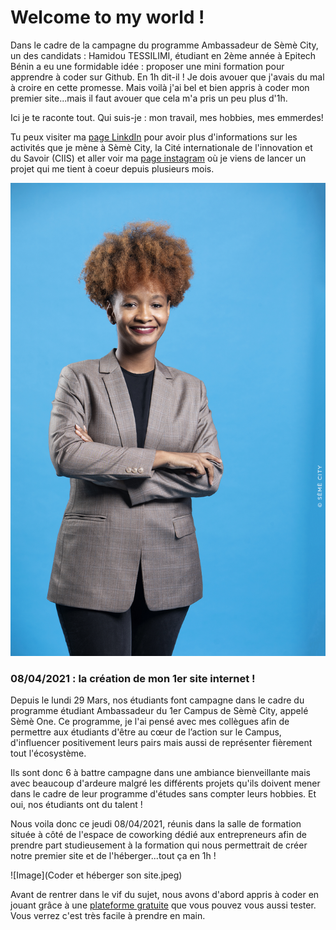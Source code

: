 # Welcome to my world !



Dans le cadre de la campagne du programme Ambassadeur de Sèmè City, un des candidats : Hamidou TESSILIMI, étudiant en 2ème année à Epitech Bénin a eu une formidable idée : proposer une mini formation pour apprendre à coder sur Github. En 1h dit-il ! Je dois avouer que j'avais du mal à croire en cette promesse. 
Mais voilà j'ai bel et bien appris à coder mon premier site...mais il faut avouer que cela m'a pris un peu plus d'1h. 

Ici je te raconte tout. Qui suis-je : mon travail, mes hobbies, mes emmerdes!

Tu peux visiter ma [page LinkdIn](https://www.linkedin.com/in/samya-barfleur-dancale-a96951121/) pour avoir plus d'informations sur les activités que je mène à Sèmè City, la Cité internationale de l'innovation et du Savoir (CIIS) et aller voir ma [page instagram](https://www.instagram.com/sam_b.creations/?hl=fr) où je viens de lancer un projet qui me tient à coeur depuis plusieurs mois. 

![Image](SAMYA_01-BQ.jpg)





### 08/04/2021 : la création de mon 1er site internet !



Depuis le lundi 29 Mars, nos étudiants font campagne dans le cadre du programme étudiant Ambassadeur du 1er Campus de Sèmè City, appelé Sèmè One. Ce programme, je l'ai pensé avec mes collègues afin de permettre aux étudiants d'être au cœur de l’action sur le Campus, d'influencer positivement leurs pairs mais aussi de représenter fièrement tout l'écosystème. 

Ils sont donc 6 à battre campagne dans une ambiance bienveillante mais avec beaucoup d'ardeure malgré les différents projets qu'ils doivent mener dans le cadre de leur programme d'études sans compter leurs hobbies. Et oui, nos étudiants ont du talent !

Nous voila donc ce jeudi 08/04/2021, réunis dans la salle de formation située à côté de l'espace de coworking dédié aux entrepreneurs afin de prendre part studieusement à la formation qui nous permettrait de créer notre premier site et de l'héberger...tout ça en 1h ! 

![Image](Coder et héberger son site.jpeg)


Avant de rentrer dans le vif du sujet, nous avons d'abord appris à coder en jouant grâce à une [plateforme gratuite](https://codecombat.com/play) que vous pouvez vous aussi tester. Vous verrez c'est très facile à prendre en main. 

